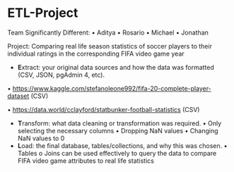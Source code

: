 # ETL-Project

Team Significantly Different:
• Aditya
• Rosario
• Michael
• Jonathan

Project: Comparing real life season statistics of soccer players to their individual ratings in the
corresponding FIFA video game year
* **E**xtract: your original data sources and how the data was formatted (CSV, JSON, pgAdmin 4, etc).

• https://www.kaggle.com/stefanoleone992/fifa-20-complete-player-dataset (CSV)

• https://data.world/cclayford/statbunker-football-statistics (CSV)
* **T**ransform: what data cleaning or transformation was required.
• Only selecting the necessary columns
• Dropping NaN values
• Changing NaN values to 0
* **L**oad: the final database, tables/collections, and why this was chosen.
• Tables
o Joins can be used effectively to query the data to compare FIFA video game attributes to
real life statistics
